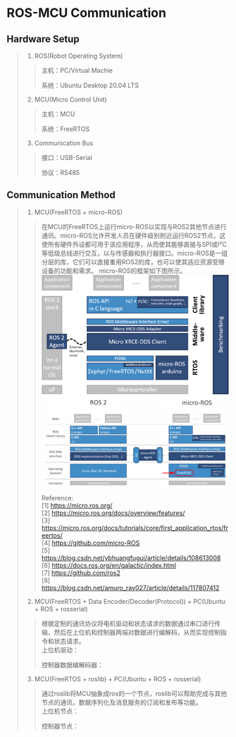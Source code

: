 # ROS-MCU Communication

## Hardware Setup
> 1. ROS(Robot Operating System)
>> 主机：PC/Virtual Machie
>>
>> 系统：Ubuntu Desktop 20.04 LTS
>
> 2. MCU(Micro Control Unit)
>> 主机：MCU
>>
>> 系统：FreeRTOS
>
> 3. Communication Bus
>> 接口：USB-Serial
>>
>> 协议：RS485

## Communication Method
> 1. MCU(FreeRTOS + micro-ROS)
>> 在MCU的FreeRTOS上运行micro-ROS以实现与ROS2其他节点进行通讯。micro-ROS允许开发人员在硬件级别附近运行ROS2节点，这使所有硬件外设都可用于该应用程序，从而使其能够直接与SPI或I²C等低级总线进行交互，以与传感器和执行器接口。micro-ROS是一组分层的库，它们可以直接重用ROS2的库，也可以使其适应资源受限设备的功能和需求。
>> micro-ROS的框架如下图所示。![avatar](./micro-ROS_architecture.png)![avatar](./micro-ROS_architecture2.png)
>>
>> Reference:<br/>
>> [1] https://micro.ros.org/<br/>
>> [2] https://micro.ros.org/docs/overview/features/<br/>
>> [3] https://micro.ros.org/docs/tutorials/core/first_application_rtos/freertos/<br/>
>> [4] https://github.com/micro-ROS<br/>
>> [5] https://blog.csdn.net/ybhuangfugui/article/details/108613008<br/>
>> [6] https://docs.ros.org/en/galactic/index.html<br/>
>> [7] https://github.com/ros2<br/>
>> [8] https://blog.csdn.net/amuro_ray027/article/details/117807412<br/>
>
> 2. MCU(FreeRTOS + Data Encoder/Decoder(Protocol)) + PC(Ubuntu + ROS + rosserial)
>> 根据定制的通讯协议将电机驱动和状态请求的数据通过串口进行传输，然后在上位机和控制器两端对数据进行编解码，从而实现控制指令和状态请求。<br/>
>> 上位机驱动：
>>
>> 控制器数据编解码器：
>>
>
> 3. MCU(FreeRTOS + roslib) + PC(Ubuntu + ROS + rosserial)
>> 通过roslib将MCU抽象成ros的一个节点，roslib可以帮助完成与其他节点的通讯，数据序列化及消息服务的订阅和发布等功能。<br/>
>> 上位机节点：
>>
>> 控制器节点：
